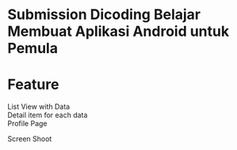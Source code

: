 # Submission Dicoding Belajar Membuat Aplikasi Android untuk Pemula
# Feature 
List View with Data <br>
Detail item for each data <br>
Profile Page <br>

Screen Shoot
